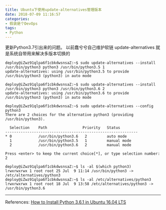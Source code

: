 ```yaml
---
title: Ubuntu下使用update-alternatives管理版本
date: 2018-07-09 11:16:57
categories:
- 假装是个DevOps
tags:
- Python
---
```


更新Python3.7引出来的问题。 以前蠢兮兮自己维护软链
update-alternatives 就是系统自带用来解决多版本切换的

<!-- more -->

```shell
deploy@iZwz91qlpa6f1cbkdwsnsaZ:~$ sudo update-alternatives --install /usr/bin/python3 python3 /usr/bin/python3.5 1
update-alternatives: using /usr/bin/python3.5 to provide /usr/bin/python3 (python3) in auto mode

deploy@iZwz91qlpa6f1cbkdwsnsaZ:~$ sudo update-alternatives --install /usr/bin/python3 python3 /usr/bin/python3.6 2
update-alternatives: using /usr/bin/python3.6 to provide /usr/bin/python3 (python3) in auto mode

deploy@iZwz91qlpa6f1cbkdwsnsaZ:~$ sudo update-alternatives --config python3
There are 2 choices for the alternative python3 (providing /usr/bin/python3).

  Selection    Path                Priority   Status
------------------------------------------------------------
* 0            /usr/bin/python3.6   2         auto mode
  1            /usr/bin/python3.5   1         manual mode
  2            /usr/bin/python3.6   2         manual mode

Press <enter> to keep the current choice[*], or type selection number: 2

deploy@iZwz91qlpa6f1cbkdwsnsaZ:~$ ls -al $(which python3)
lrwxrwxrwx 1 root root 25 Jul  9 11:14 /usr/bin/python3 -> /etc/alternatives/python3
deploy@iZwz91qlpa6f1cbkdwsnsaZ:~$ ls -al /etc/alternatives/python3
lrwxrwxrwx 1 root root 18 Jul  9 13:58 /etc/alternatives/python3 -> /usr/bin/python3.6
```

-------
References:
[How to Install Python 3.6.1 in Ubuntu 16.04 LTS](http://ubuntuhandbook.org/index.php/2017/07/install-python-3-6-1-in-ubuntu-16-04-lts/)